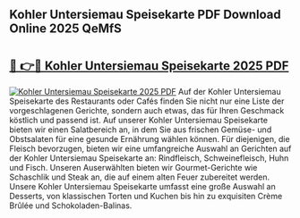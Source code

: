 ## Kohler Untersiemau Speisekarte PDF Download Online 2025 QeMfS

# <h2><a href="http://gc6tht.nevu.top/?p=Kohler+Untersiemau+Speisekarte">🔗 👉🔴 Kohler Untersiemau Speisekarte 2025 PDF</a></h2>

[![Kohler Untersiemau Speisekarte 2025 PDF](https://i.imgur.com/dBaPXMq.png)](http://gc6tht.nevu.top/?p=Kohler+Untersiemau+Speisekarte)
Auf der Kohler Untersiemau Speisekarte des Restaurants oder Cafés finden Sie nicht nur eine Liste der vorgeschlagenen Gerichte, sondern auch etwas, das für Ihren Geschmack köstlich und passend ist. Auf unserer Kohler Untersiemau Speisekarte bieten wir einen Salatbereich an, in dem Sie aus frischen Gemüse- und Obstsalaten für eine gesunde Ernährung wählen können. Für diejenigen, die Fleisch bevorzugen, bieten wir eine umfangreiche Auswahl an Gerichten auf der Kohler Untersiemau Speisekarte an: Rindfleisch, Schweinefleisch, Huhn und Fisch. Unseren Auserwählten bieten wir Gourmet-Gerichte wie Schaschlik und Steak an, die auf einem alten Feuer zubereitet werden. Unsere Kohler Untersiemau Speisekarte umfasst eine große Auswahl an Desserts, von klassischen Torten und Kuchen bis hin zu exquisiten Crème Brûlée und Schokoladen-Balinas.

